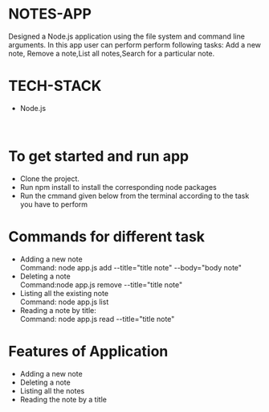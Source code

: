 # NOTES-APP
<p> Designed a Node.js application using the file system and command line arguments. In this app user can perform perform following tasks: Add a new note, Remove a  note,List all notes,Search for a particular note.</p>

 <h1>TECH-STACK</h1>
   <ul>
  <li>Node.js</li>
  </ul>
  </br>

<h1> To get started and run app </h1>
<ul>
<li>Clone the project.</li>
<li>Run npm install to install the corresponding node packages</li>
<li>Run the cmmand given below from the terminal according to the task you have to perform</li>
</ul>


<h1>Commands for different task </h1>
<ul>
  <li>Adding a new note</li>
  Command:  node app.js add --title="title note" --body="body note"
  <br>
  <li>Deleting a note</li>
  Command:node app.js remove --title="title note"
  <br>
  <li>Listing all the existing note</li>
  Command:  node app.js list
  <br>
  <li>Reading a note by title:</li>
  Command: node app.js read --title="title note"
  
 </ul>

<h1> Features of Application</h1>
<ul>
<li>Adding a new note</li>
<li>Deleting a note</li>
<li>Listing all the notes</li>
 <li>Reading the note by a title</li>
 </ul>
